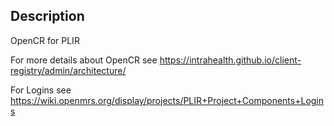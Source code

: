 ## Description


OpenCR for PLIR 

For more details about OpenCR see https://intrahealth.github.io/client-registry/admin/architecture/

For Logins see https://wiki.openmrs.org/display/projects/PLIR+Project+Components+Logins
